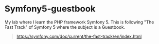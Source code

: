 # Symfony5-guestbook

My lab where I learn the PHP framework Symfony 5. This is following "The Fast Track" of Symfony 5 where the subject is a Guestbook.
> https://symfony.com/doc/current/the-fast-track/en/index.html